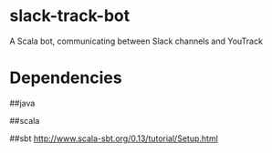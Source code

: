 # slack-track-bot
A Scala bot, communicating between Slack channels and YouTrack

# Dependencies

##java

##scala

##sbt
http://www.scala-sbt.org/0.13/tutorial/Setup.html

